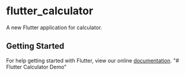 # flutter_calculator

A new Flutter application for calculator.

## Getting Started

For help getting started with Flutter, view our online
[documentation](https://flutter.io/).
"# Flutter Calculator Demo" 
